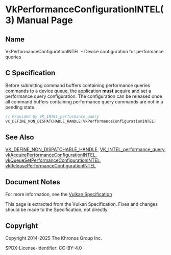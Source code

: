 # VkPerformanceConfigurationINTEL(3) Manual Page

## Name

VkPerformanceConfigurationINTEL - Device configuration for performance queries



## [](#_c_specification)C Specification

Before submitting command buffers containing performance queries commands to a device queue, the application **must** acquire and set a performance query configuration. The configuration can be released once all command buffers containing performance query commands are not in a pending state.

```c++
// Provided by VK_INTEL_performance_query
VK_DEFINE_NON_DISPATCHABLE_HANDLE(VkPerformanceConfigurationINTEL)
```

## [](#_see_also)See Also

[VK\_DEFINE\_NON\_DISPATCHABLE\_HANDLE](https://registry.khronos.org/vulkan/specs/latest/man/html/VK_DEFINE_NON_DISPATCHABLE_HANDLE.html), [VK\_INTEL\_performance\_query](https://registry.khronos.org/vulkan/specs/latest/man/html/VK_INTEL_performance_query.html), [vkAcquirePerformanceConfigurationINTEL](https://registry.khronos.org/vulkan/specs/latest/man/html/vkAcquirePerformanceConfigurationINTEL.html), [vkQueueSetPerformanceConfigurationINTEL](https://registry.khronos.org/vulkan/specs/latest/man/html/vkQueueSetPerformanceConfigurationINTEL.html), [vkReleasePerformanceConfigurationINTEL](https://registry.khronos.org/vulkan/specs/latest/man/html/vkReleasePerformanceConfigurationINTEL.html)

## [](#_document_notes)Document Notes

For more information, see the [Vulkan Specification](https://registry.khronos.org/vulkan/specs/latest/html/vkspec.html#VkPerformanceConfigurationINTEL)

This page is extracted from the Vulkan Specification. Fixes and changes should be made to the Specification, not directly.

## [](#_copyright)Copyright

Copyright 2014-2025 The Khronos Group Inc.

SPDX-License-Identifier: CC-BY-4.0